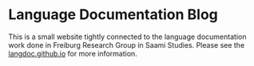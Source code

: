 # Language Documentation Blog

This is a small website tightly connected to the language documentation work done in Freiburg Research Group in Saami Studies. Please see the [langdoc.github.io](www.langdoc.github.io) for more information.
